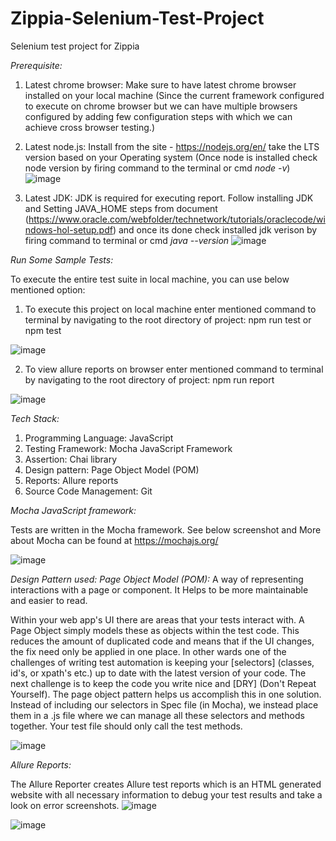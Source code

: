# Zippia-Selenium-Test-Project
Selenium test project for Zippia

*Prerequisite:*
1) Latest chrome browser: Make sure to have latest chrome browser installed on your local machine (Since the current framework configured to execute on chrome browser but we can have multiple browsers configured by adding few configuration steps with which we can achieve cross browser testing.)
2) Latest node.js: Install from the site - https://nodejs.org/en/ take the LTS version based on your Operating system (Once node is installed check node version by firing command to the terminal or cmd *node -v*)
![image](https://user-images.githubusercontent.com/43804328/138724920-3b0094fd-845e-4fe3-b84e-dd83d2dab3b8.png)

3) Latest JDK: JDK is required for executing report. Follow installing JDK and Setting JAVA_HOME steps from document (https://www.oracle.com/webfolder/technetwork/tutorials/oraclecode/windows-hol-setup.pdf) and once its done check installed jdk verison by firing command to terminal or cmd *java --version*
![image](https://user-images.githubusercontent.com/43804328/138724790-02ada9c3-b8b0-40a5-8fb2-90332aae3aa7.png)  


*Run Some Sample Tests:*

To execute the entire test suite in local machine, you can use below mentioned option: 
1) To execute this project on local machine enter mentioned command to terminal by navigating to the root directory of project: npm run test or npm test

![image](https://user-images.githubusercontent.com/43804328/138725204-2c4a0fdf-f439-4c09-9fc8-5c98c10de431.png)

2) To view allure reports on browser enter mentioned command to terminal by navigating to the root directory of project: npm run report

![image](https://user-images.githubusercontent.com/43804328/138725322-ef0de79c-a786-4e66-8652-be57d88a0e64.png)

*Tech Stack:*
1) Programming Language: JavaScript
2) Testing Framework: Mocha JavaScript Framework
3) Assertion: Chai library
4) Design pattern: Page Object Model (POM)
5) Reports: Allure reports
6) Source Code Management: Git


*Mocha JavaScript framework:*

Tests are written in the Mocha framework. See below screenshot and More about Mocha can be found at https://mochajs.org/

![image](https://user-images.githubusercontent.com/43804328/138686062-f2078764-9eb5-4c9e-80dd-c9f5505327f9.png)



*Design Pattern used: Page Object Model (POM):* A way of representing interactions with a page or component. It Helps to be more maintainable and easier to read.

Within your web app's UI there are areas that your tests interact with. A Page Object simply models these as objects within the test code. This reduces the amount of duplicated code and means that if the UI changes, the fix need only be applied in one place. In other wards one of the challenges of writing test automation is keeping your [selectors] (classes, id's, or xpath's etc.) up to date with the latest version of your code. The next challenge is to keep the code you write nice and [DRY] (Don't Repeat Yourself). The page object pattern helps us accomplish this in one solution. Instead of including our selectors in Spec file (in Mocha), we instead place them in a <pagename>.js file where we can manage all these selectors and methods together. Your test file should only call the test methods.

![image](https://user-images.githubusercontent.com/43804328/138686158-5d5cfe4f-2d1b-41b5-8c36-0767e914d94d.png)
	
*Allure Reports:*

The Allure Reporter creates Allure test reports which is an HTML generated website with all necessary information to debug your test results and take a look on error screenshots. 
![image](https://user-images.githubusercontent.com/43804328/138686329-6a9d4551-4942-480a-8e1a-e9605a93e240.png)

![image](https://user-images.githubusercontent.com/43804328/138686502-5e246890-9b43-4dac-a894-2e1b2bd96968.png)
